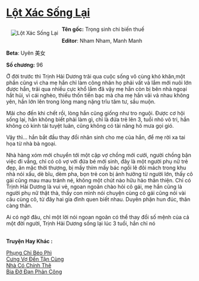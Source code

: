 <a href="https://utruyen.com/lot-xac-song-lai/18975/" title="Lột Xác Sống Lại"><h1>Lột Xác Sống Lại</h1></a><div style="display:table"><img align="right" style="float: left; padding: 10px;" src="https://utruyen.com/images/story/200x260/lot-xac-song-lai.jpg" alt="Lột Xác Sống Lại"><b>Tên gốc:</b> Trọng sinh chi biến thuế <p></p><b>Editor</b>: Nham Nham, Manh Manh<p></p><b>Beta</b>: Uyên 美女<p></p><b>Số chương:</b> 96 <p></p>Ở đời trước thì Trịnh Hải Dương trãi qua cuộc sống vô cùng khó khăn,một phần cũng vì cha mẹ hắn chỉ làm công nhân họ phải vất vả lắm mới nuôi lớn được hắn, trãi qua nhiều cực khổ lắm đã vậy mẹ hắn còn bị bên nhà ngoại hắt hủi, vì cái nghèo, thiếu thốn tiền bạc mà cha mẹ hắn vãi vả nhau không yên, hắn lớn lên trong lòng mang nặng trĩu tâm tư, sầu muộn.<p></p>Mãi cho đến khi chết rồi, lòng hắn cũng giống như tro nguội. Được cơ hội sống lại, hắn không biết phải làm gì, chỉ là đứa trẻ lên 3, tuổi nhỏ vô tri, hắn không có kinh tài tuyệt luân, cũng không có tài năng hô mưa gọi gió.<p></p>Vậy thì... hắn bắt đầu thay đổi nhân sinh cho mẹ của hắn, để mẹ rời xa tai họa từ nhà bà ngoại.<p></p>Nhà hàng xóm mới chuyển tới một cặp vợ chồng mới cưới, người chồng bận việc đi vắng, chỉ có cô vợ với đứa bé mới sinh, đây là một người phụ nữ trẻ đẹp, ăn mặc thời thượng, bị mấy thím mấy bác ngồi lê đôi mách trong khu nhà nói xấu, dè bĩu, dèm pha, bọn trẻ con bị ảnh hưởng từ người lớn, thấy cô gái cũng mau mau tránh né, không một chút nào hữu hảo thân thiện. Chỉ có Trịnh Hải Dương là vui vẻ, ngoan ngoãn chào hỏi cô gái, mẹ hắn cũng là người phụ nữ thật thà, thấy con mình nói chuyện cùng cô gái cũng nói vài câu cùng cô, từ đây hai gia đình quen biết nhau. Duyên phận hun đúc, thân càng thân.<p></p>Ai có ngờ đâu, chỉ một lời nói ngoan ngoãn có thể thay đổi số mệnh của cả một đời người, Trịnh Hải Dương sống lại lúc 3 tuổi, hắn chỉ nó</div><p><br><b>Truyện Hay Khác :</b></p><a href="https://utruyen.com/phung-chi-beo-phi/19165/" alt="Phụng Chỉ Béo Phì">Phụng Chỉ Béo Phì</a><br/><a href="https://github.com/quanluxury/ngontinhhot/tree/master/truyenhay/19169/" alt="Cưng Vợ Đến Tận Cùng">Cưng Vợ Đến Tận Cùng</a><br/><a href="https://dammy2019.blogspot.com/2019/11/nha-co-chinh-the.html" alt="Nhà Có Chính Thê">Nhà Có Chính Thê</a><br/><a href="https://www.flickr.com/photos/184340401@N07/48818550738/" alt="Bia Đỡ Đạn Phản Công">Bia Đỡ Đạn Phản Công</a><br/>